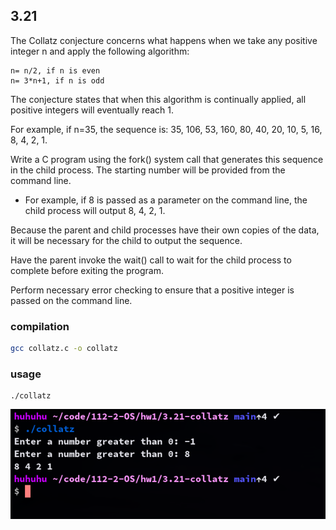## 3.21

The Collatz conjecture concerns what happens when we take any positive integer n and apply the following algorithm:
```
n= n/2, if n is even
n= 3*n+1, if n is odd
```
The conjecture states that when this algorithm is continually applied, all positive integers will eventually reach 1.

For example, if n=35, the sequence is: 35, 106, 53, 160, 80, 40, 20, 10, 5, 16, 8, 4, 2, 1.

Write a C program using the fork() system call that generates this sequence in the child process. The starting number will be provided from the command line.
* For example, if 8 is passed as a parameter on the command line, the child process will output 8, 4, 2, 1.

Because the parent and child processes have their own copies of the data, it will be necessary for the child to output the sequence.

Have the parent invoke the wait() call to wait for the child process to complete before exiting the program.

Perform necessary error checking to ensure that a positive integer is passed on the command line.

### compilation
```sh
gcc collatz.c -o collatz
```

### usage
```
./collatz
```

![](./screenshot/screenshot.png)
